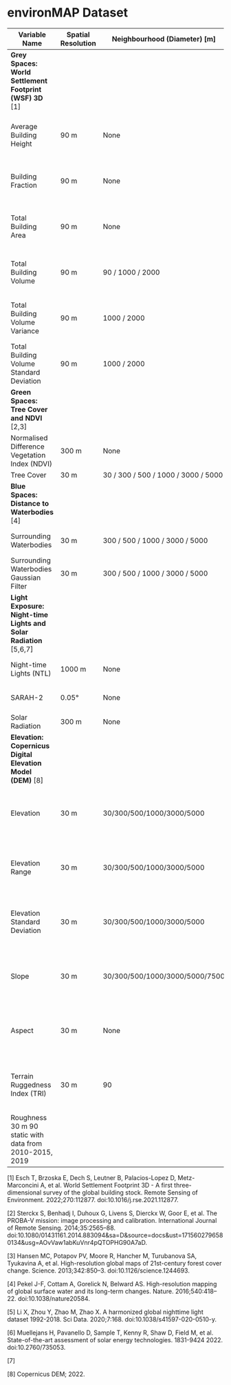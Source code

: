 # environMAP Dataset

| Variable Name                                               | Spatial Resolution | Neighbourhood (Diameter) [m]  | Temporal Coverage                      | Units |
|-------------------------------------------------------------|--------------------|-------------------------------|----------------------------------------|-------|
| **Grey Spaces: World Settlement Footprint (WSF) 3D** [1]    |                    |                               |                                        |       |
| Average Building Height                                     | 90 m               | None                          | static with data from 2010–2015        | dm    |
| Building Fraction                                           | 90 m               | None                          | static with data from 2010–2015        | %     |
| Total Building Area                                         | 90 m               | None                          | static with data from 2010–2015        | m²    |
| Total Building Volume                                       | 90 m               | 90 / 1000 / 2000              | static with data from 2010–2015        | m³    |
| Total Building Volume Variance                              | 90 m               | 1000 / 2000                   | static with data from 2010–2015        | m³    |
| Total Building Volume Standard Deviation                    | 90 m               | 1000 / 2000                   | static with data from 2010–2015        | m³    |
| **Green Spaces: Tree Cover and NDVI** [2,3]                 |                    |                               |                                        |       |
| Normalised Difference Vegetation Index (NDVI)               | 300 m              | None                          | Every 10 days (2013–2021)              |       |
| Tree Cover                                                  | 30 m               | 30 / 300 / 500 / 1000 / 3000 / 5000 | 2010                             | %     |
| **Blue Spaces: Distance to Waterbodies** [4]                |                    |                               |                                        |       |
| Surrounding Waterbodies                                     | 30 m               | 300 / 500 / 1000 / 3000 / 5000 | Yearly (1984–2021)                    |       |
| Surrounding Waterbodies Gaussian Filter                     | 30 m               | 300 / 500 / 1000 / 3000 / 5000 | Yearly (1984–2021)                    | %     |
| **Light Exposure: Night-time Lights and Solar Radiation** [5,6,7] | | | | | 
| Night-time Lights (NTL) |  1000 m	| None	| Yearly (1992-2018)| dm | 	
| SARAH-2 | 0.05° | None | Monthly (2005-2020) | W/m2 | 
| Solar Radiation	| 	300 m	| None	| Weekly (static)	| W/m² | 
| **Elevation: Copernicus Digital Elevation Model (DEM)** [8] | | | | | 
| Elevation	|  30 m	| 30/300/500/1000/3000/5000	| static with data from 2010-2015, 2019 | 	m | 
| Elevation Range	| 30 m	| 	30/300/500/1000/3000/5000	| static with data from 2010-2015, 2019 |  	m | 
| Elevation Standard Deviation | 	30 m	| 	30/300/500/1000/3000/5000	| static with data from 2010-2015, 2019 | 	m | 
| Slope	 | 	30 m | 	30/300/500/1000/3000/5000/7500	| static with data from 2010-2015, 2019 | 	° | 
| Aspect | 	30 m | 		None	| static with data from 2010-2015, 2019 | 	° | 
| Terrain Ruggedness Index (TRI)	|  30 m	 | 	90	| 	static with data from 2010-2015, 2019 | |
| Roughness		30 m	90		static with data from 2010-2015, 2019 | |




[1] Esch T, Brzoska E, Dech S, Leutner B, Palacios-Lopez D, Metz-Marconcini A, et al. World Settlement Footprint 3D - A first three-dimensional survey of the global building stock. Remote Sensing of Environment. 2022;270:112877. doi:10.1016/j.rse.2021.112877.

[2]	Sterckx S, Benhadj I, Duhoux G, Livens S, Dierckx W, Goor E, et al. The PROBA-V mission: image processing and calibration. International Journal of Remote Sensing. 2014;35:2565–88. doi:10.1080/01431161.2014.883094&sa=D&source=docs&ust=1715602796580134&usg=AOvVaw1abKuVnr4pQTOPHG90A7aD.

[3]	Hansen MC, Potapov PV, Moore R, Hancher M, Turubanova SA, Tyukavina A, et al. High-resolution global maps of 21st-century forest cover change. Science. 2013;342:850–3. doi:10.1126/science.1244693.

[4]	Pekel J-F, Cottam A, Gorelick N, Belward AS. High-resolution mapping of global surface water and its long-term changes. Nature. 2016;540:418–22. doi:10.1038/nature20584.

[5]	Li X, Zhou Y, Zhao M, Zhao X. A harmonized global nighttime light dataset 1992-2018. Sci Data. 2020;7:168. doi:10.1038/s41597-020-0510-y.

[6]	Muellejans H, Pavanello D, Sample T, Kenny R, Shaw D, Field M, et al. State-of-the-art assessment of solar energy technologies. 1831-9424 2022. doi:10.2760/735053.

[7]

[8]	Copernicus DEM; 2022.
